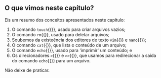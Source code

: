 ## O que vimos neste capítulo?

Eis um resumo dos conceitos apresentados neste capítulo:

1. O comando `touch`{{}}, usado para criar arquivos vazios;
2. O comando `rm`{{}}, usado para deletar arquivos;
3. Soubemos da existeência dos editores de texto `vim`{{}} e `nano`{{}};
4. O comando `cat`{{}}, que lista o conteúdo de um arquivo;
5. O comando `echo`{{}}, usado para 'imprimir' um conteúdo; e
6. Os direcionadores `>`{{}} e `>>`{{}}, que usamos para redirecionar a saída do comando `echo`{{}} para um arquivo.

Não deixe de praticar.